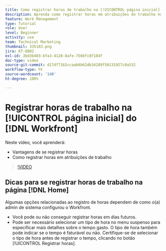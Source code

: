 ```yaml
---
title: Como registrar horas de trabalho na [!UICONTROL página inicial]
description: Aprenda como registrar horas em atribuições de trabalho no [!DNL  Workfront]. Entenda por que registrar horas pode ser necessário em sua organização.
feature: Work Management
type: Tutorial
role: User
level: Beginner
activity: use
team: Technical Marketing
thumbnail: 335103.png
jira: KT-8802
exl-id: 3bd3b403-bfa3-4120-8afe-7566fc8f184f
doc-type: video
source-git-commit: d17df7162ccaab6b62db34209f50131927c0a532
workflow-type: ht
source-wordcount: '140'
ht-degree: 100%

---
```


# Registrar horas de trabalho na [!UICONTROL página inicial] do [!DNL Workfront]

Neste vídeo, você aprenderá:

* Vantagens de se registrar horas
* Como registrar horas em atribuições de trabalho

>[!VIDEO](https://video.tv.adobe.com/v/335103/?quality=12&learn=on&enablevpops)

## Dicas para se registrar horas de trabalho na página [!DNL Home]

Algumas opções relacionadas ao registro de horas dependem de como o(a) admin de sistema configurou o Workfront.

* Você pode ou não conseguir registrar horas em dias futuros.
* Pode ser necessário selecionar um tipo de hora no menu suspenso para especificar mais detalhes sobre o tempo gasto. O tipo de hora também pode indicar se o tempo é faturável ou não. Certifique-se de selecionar o tipo de hora antes de registrar o tempo, clicando no botão [!UICONTROL Registrar horas].

<!---
learn more URLs
--->
